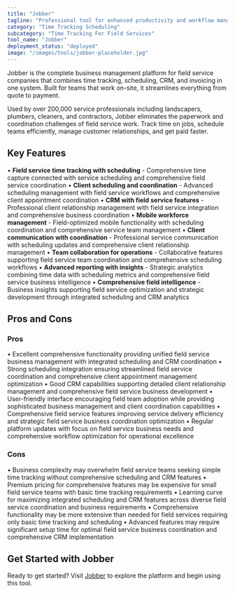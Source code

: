 ```yaml
---
title: "Jobber"
tagline: "Professional tool for enhanced productivity and workflow management"
category: "Time Tracking Scheduling"
subcategory: "Time Tracking For Field Services"
tool_name: "Jobber"
deployment_status: "deployed"
image: "/images/tools/jobber-placeholder.jpg"
---
```

Jobber is the complete business management platform for field service companies that combines time tracking, scheduling, CRM, and invoicing in one system. Built for teams that work on-site, it streamlines everything from quote to payment.

Used by over 200,000 service professionals including landscapers, plumbers, cleaners, and contractors, Jobber eliminates the paperwork and coordination challenges of field service work. Track time on jobs, schedule teams efficiently, manage customer relationships, and get paid faster.

## Key Features

• **Field service time tracking with scheduling** - Comprehensive time capture connected with service scheduling and comprehensive field service coordination
• **Client scheduling and coordination** - Advanced scheduling management with field service workflows and comprehensive client appointment coordination
• **CRM with field service features** - Professional client relationship management with field service integration and comprehensive business coordination
• **Mobile workforce management** - Field-optimized mobile functionality with scheduling coordination and comprehensive service team management
• **Client communication with coordination** - Professional service communication with scheduling updates and comprehensive client relationship management
• **Team collaboration for operations** - Collaborative features supporting field service team coordination and comprehensive scheduling workflows
• **Advanced reporting with insights** - Strategic analytics combining time data with scheduling metrics and comprehensive field service business intelligence
• **Comprehensive field intelligence** - Business insights supporting field service optimization and strategic development through integrated scheduling and CRM analytics

## Pros and Cons

### Pros
• Excellent comprehensive functionality providing unified field service business management with integrated scheduling and CRM coordination
• Strong scheduling integration ensuring streamlined field service coordination and comprehensive client appointment management optimization
• Good CRM capabilities supporting detailed client relationship management and comprehensive field service business development
• User-friendly interface encouraging field team adoption while providing sophisticated business management and client coordination capabilities
• Comprehensive field service features improving service delivery efficiency and strategic field service business coordination optimization
• Regular platform updates with focus on field service business needs and comprehensive workflow optimization for operational excellence

### Cons
• Business complexity may overwhelm field service teams seeking simple time tracking without comprehensive scheduling and CRM features
• Premium pricing for comprehensive features may be expensive for small field service teams with basic time tracking requirements
• Learning curve for maximizing integrated scheduling and CRM features across diverse field service coordination and business requirements
• Comprehensive functionality may be more extensive than needed for field services requiring only basic time tracking and scheduling
• Advanced features may require significant setup time for optimal field service business coordination and comprehensive CRM implementation
## Get Started with Jobber

Ready to get started? Visit [Jobber](https://jobber.com) to explore the platform and begin using this tool.
